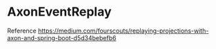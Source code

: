 # AxonEventReplay

Reference
https://medium.com/fourscouts/replaying-projections-with-axon-and-spring-boot-d5d34bebefb6
